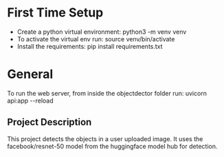 
<h1>First Time Setup</h1>

- Create a python virtual environment: python3 -m venv venv
- To activate the virtual env run: source venv/bin/activate
- Install the requirements: pip install requirements.txt


<h1>General</h1>
To run the web server, from inside the objectdector folder run: uvicorn api:app --reload 

<h2>Project Description</h2>

This project detects the objects in a user uploaded image. It uses the facebook/resnet-50 model from the huggingface model hub for detection.
